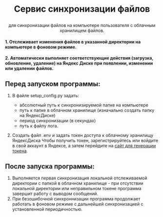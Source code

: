  # <p align="center">Сервис синхронизации файлов
 
 <p align="center">для синхронизации файлов на компьютере пользователя с облачным хранилищем файлов. 



#### 1. Отслеживает изменения файлов в указанной директории на компьютере в фоновом режиме.
#### 2. Автоматически выполняет соответствующие действия (загрузка, обновление, удаление) на Яндекс Диске при появлении, изменении или удалении файлов. 


## Перед запуском программы:

1. В файле setup_config.py задать:
    - абсолютный путь к синхронизируемой папке на компьютере
    - путь к  папке в облачном хранилище (изначально создать папку на ЯндексДиске)
    - период синхронизации (в секундах)
    - путь к файлу лога.

2. Создать файл .env и задать токен доступа к облачному хранилищу ЯндексДиска
Чтобы получить токен, зарегистрируйтесь или войдите в свой аккаунт в Яндексе, а затем перейдите на [сайт для генерации токена](https://yandex.ru/dev/disk/poligon/).

## После запуска программы:

1. Выполняется первая синхронизация локальной отслеживаемой директории с папкой в облачном хранилище - при отсутствии локальной директории или неправильном токене программа завершит работу с выводом сообщений.
2. При безошибочной синхроннизации программа продолжает работать в фоновом режиме с дальнейшей синхронизацией с установленной периодичностью.